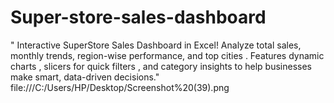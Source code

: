 # Super-store-sales-dashboard
" Interactive SuperStore Sales Dashboard in Excel!  Analyze total sales, monthly trends, region-wise performance, and top cities . Features dynamic charts , slicers for quick filters , and category insights  to help businesses make smart, data-driven decisions."
file:///C:/Users/HP/Desktop/Screenshot%20(39).png
